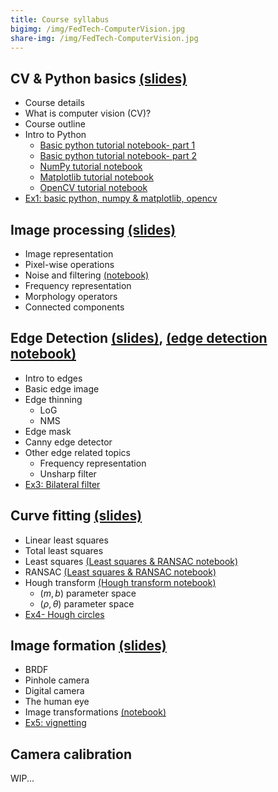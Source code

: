 ```yaml
---
title: Course syllabus
bigimg: /img/FedTech-ComputerVision.jpg
share-img: /img/FedTech-ComputerVision.jpg
---
```


## **CV & Python basics** [(slides)](/pages/c_01_basic_CV_and_python/slides/)
- Course details
- What is computer vision (CV)?
- Course outline
- Intro to Python
  - [Basic python tutorial notebook- part 1](/pages/c_01_basic_CV_and_python/basic_python_tutorial_nb/)
  - [Basic python tutorial notebook- part 2](/pages/c_01_basic_CV_and_python/basic_python_tutorial_part_2_nb/)
  - [NumPy tutorial notebook](/pages/c_01_basic_CV_and_python/NumPy_tutorial_nb/)
  - [Matplotlib tutorial notebook](/pages/c_01_basic_CV_and_python/Matplotlib_tutorial_nb/)
  - [OpenCV tutorial notebook](/pages/c_01_basic_CV_and_python/OpenCV_tutorial_nb/)
- [Ex1: basic python, numpy & matplotlib, opencv](/pages/c_01_basic_CV_and_python/ex1/)


## **Image processing** [(slides)](/pages/c_02_image_processing/slides/)
   - Image representation
   - Pixel-wise operations
   - Noise and filtering [(notebook)](/pages/c_02_image_processing/noise_and_filtering_nb/)
   - Frequency representation 
   - Morphology operators
   - Connected components

## **Edge Detection** [(slides)](/pages/c_03_edge_detection/slides/), [(edge detection notebook)](/pages/c_03_edge_detection/edge_detection_nb/)
- Intro to edges
- Basic edge image
- Edge thinning
  - LoG
  - NMS
- Edge mask
- Canny edge detector
- Other edge related topics
  - Frequency representation
  - Unsharp filter
- [Ex3: Bilateral filter](/pages/c_03_edge_detection/ex3/)

## **Curve fitting** [(slides)](/pages/c_04_curve_fitting/slides/)
- Linear least squares
- Total least squares
- Least squares [(Least squares & RANSAC notebook)](/pages/c_04_curve_fitting/least_squares_nb/)
- RANSAC [(Least squares & RANSAC notebook)](/pages/c_04_curve_fitting/least_squares_nb/)
- Hough transform [(Hough transform notebook)](/pages/c_04_curve_fitting/hough_transform_nb/)
  - $(m,b)$ parameter space
  - $(\rho,\theta)$ parameter space
- [Ex4- Hough circles](/pages/c_04_curve_fitting/ex4/)



## **Image formation** [(slides)](/pages/c_05_image_formation/slides/)

- BRDF
- Pinhole camera
- Digital camera
- The human eye
- Image transformations [(notebook)](/pages/c_05_image_formation/image_transformation_nb/)
- [Ex5: vignetting](/pages/c_05_image_formation/ex5/)

## **Camera calibration** 

WIP...


